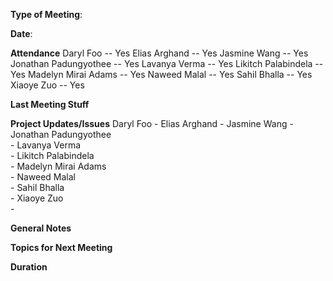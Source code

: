 **Type of Meeting**:

**Date**:

**Attendance**
Daryl Foo               -- Yes
Elias Arghand           -- Yes
Jasmine Wang            -- Yes
Jonathan Padungyothee   -- Yes
Lavanya Verma           -- Yes
Likitch Palabindela     -- Yes
Madelyn Mirai Adams     -- Yes
Naweed Malal            -- Yes
Sahil Bhalla            -- Yes
Xiaoye Zuo              -- Yes 

**Last Meeting Stuff**

**Project Updates/Issues**
Daryl Foo
    - 
Elias Arghand
    - 
Jasmine Wang 
    - 
Jonathan Padungyothee  
    - 
Lavanya Verma           
    - 
Likitch Palabindela    
    - 
Madelyn Mirai Adams     
    - 
Naweed Malal            
    - 
Sahil Bhalla            
    - 
Xiaoye Zuo              
    -   

**General Notes**

**Topics for Next Meeting**

**Duration**